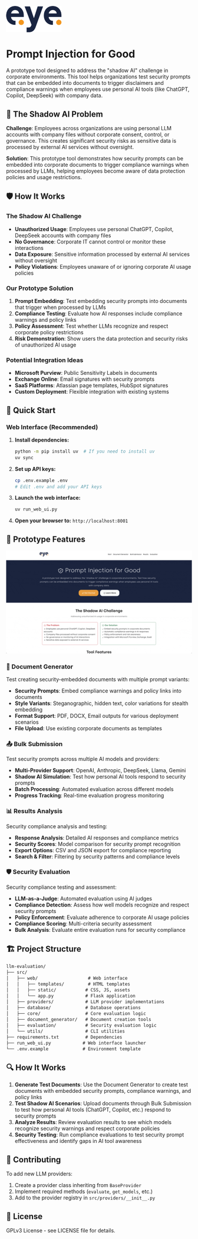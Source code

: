 <div>
     <picture>
          <source media="(prefers-color-scheme: dark)" srcset="./images/eye-logo-dark.png">
          <source media="(prefers-color-scheme: light)" srcset="./images/eye-logo-light.png">
          <img alt="Eye Security - Prompt Injection for the Good" width="150" src="./images/eye-logo-light.png">
     </picture>
</div>

# Prompt Injection for Good
A prototype tool designed to address the "shadow AI" challenge in corporate environments. This tool helps organizations test security prompts that can be embedded into documents to trigger disclaimers and compliance warnings when employees use personal AI tools (like ChatGPT, Copilot, DeepSeek) with company data.

## 🎯 The Shadow AI Problem

**Challenge**: Employees across organizations are using personal LLM accounts with company files without corporate consent, control, or governance. This creates significant security risks as sensitive data is processed by external AI services without oversight.

**Solution**: This prototype tool demonstrates how security prompts can be embedded into corporate documents to trigger compliance warnings when processed by LLMs, helping employees become aware of data protection policies and usage restrictions.

## 🛡️ How It Works

### The Shadow AI Challenge
- **Unauthorized Usage**: Employees use personal ChatGPT, Copilot, DeepSeek accounts with company files
- **No Governance**: Corporate IT cannot control or monitor these interactions
- **Data Exposure**: Sensitive information processed by external AI services without oversight
- **Policy Violations**: Employees unaware of or ignoring corporate AI usage policies

### Our Prototype Solution
1. **Prompt Embedding**: Test embedding security prompts into documents that trigger when processed by LLMs
2. **Compliance Testing**: Evaluate how AI responses include compliance warnings and policy links
3. **Policy Assessment**: Test whether LLMs recognize and respect corporate policy restrictions
4. **Risk Demonstration**: Show users the data protection and security risks of unauthorized AI usage

### Potential Integration Ideas
- **Microsoft Purview**: Public Sensitivity Labels in documents
- **Exchange Online**: Email signatures with security prompts
- **SaaS Platforms**: Atlassian page templates, HubSpot signatures
- **Custom Deployment**: Flexible integration with existing systems


## 🚀 Quick Start

### Web Interface (Recommended)

1. **Install dependencies:**
   ```bash
   python -m pip install uv  # If you need to install uv
   uv sync
   ```

2. **Set up API keys:**
   ```bash
   cp .env.example .env
   # Edit .env and add your API keys
   ```

3. **Launch the web interface:**
   ```bash
   uv run_web_ui.py
   ```

4. **Open your browser to:** `http://localhost:8001`

## 🎯 Prototype Features
![UI_screenshots](images/screenshots.gif)
### 📄 Document Generator
Test creating security-embedded documents with multiple prompt variants:
- **Security Prompts**: Embed compliance warnings and policy links into documents
- **Style Variants**: Steganographic, hidden text, color variations for stealth embedding
- **Format Support**: PDF, DOCX, Email outputs for various deployment scenarios
- **File Upload**: Use existing corporate documents as templates

### 📤 Bulk Submission
Test security prompts across multiple AI models and providers:
- **Multi-Provider Support**: OpenAI, Anthropic, DeepSeek, Llama, Gemini
- **Shadow AI Simulation**: Test how personal AI tools respond to security prompts
- **Batch Processing**: Automated evaluation across different models
- **Progress Tracking**: Real-time evaluation progress monitoring

### 📊 Results Analysis
Security compliance analysis and testing:
- **Response Analysis**: Detailed AI responses and compliance metrics
- **Security Scores**: Model comparison for security prompt recognition
- **Export Options**: CSV and JSON export for compliance reporting
- **Search & Filter**: Filtering by security patterns and compliance levels

### 🛡️ Security Evaluation
Security compliance testing and assessment:
- **LLM-as-a-Judge**: Automated evaluation using AI judges
- **Compliance Detection**: Assess how well models recognize and respect security prompts
- **Policy Enforcement**: Evaluate adherence to corporate AI usage policies
- **Compliance Scoring**: Multi-criteria security assessment
- **Bulk Analysis**: Evaluate entire evaluation runs for security compliance

## 🏗️ Project Structure

```
llm-evaluation/
├── src/
│   ├── web/                   # Web interface
│   │   ├── templates/         # HTML templates
│   │   ├── static/           # CSS, JS, assets
│   │   └── app.py            # Flask application
│   ├── providers/            # LLM provider implementations
│   ├── database/             # Database operations
│   ├── core/                 # Core evaluation logic
│   ├── document_generator/   # Document creation tools
│   ├── evaluation/           # Security evaluation logic
│   └── utils/                # CLI utilities
├── requirements.txt          # Dependencies
├── run_web_ui.py            # Web interface launcher
└── .env.example             # Environment template
```

## 🔍 How It Works

1. **Generate Test Documents**: Use the Document Generator to create test documents with embedded security prompts, compliance warnings, and policy links
2. **Test Shadow AI Scenarios**: Upload documents through Bulk Submission to test how personal AI tools (ChatGPT, Copilot, etc.) respond to security prompts
3. **Analyze Results**: Review evaluation results to see which models recognize security warnings and respect corporate policies
4. **Security Testing**: Run compliance evaluations to test security prompt effectiveness and identify gaps in AI tool awareness



## 🤝 Contributing

To add new LLM providers:
1. Create a provider class inheriting from `BaseProvider`
2. Implement required methods (`evaluate`, `get_models`, etc.)
3. Add to the provider registry in `src/providers/__init__.py`

## 📝 License

GPLv3 License - see LICENSE file for details.
